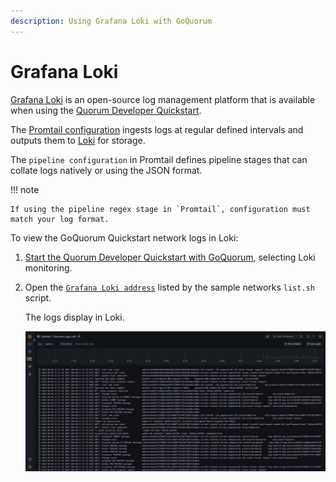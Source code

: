 ```yaml
---
description: Using Grafana Loki with GoQuorum
---
```


# Grafana Loki

[Grafana Loki] is an open-source log management platform that is available when using the
[Quorum Developer Quickstart](../../tutorials/quorum-dev-quickstart/index.md).

The [Promtail configuration] ingests logs at regular defined intervals and outputs them to [Loki] for storage.

The `pipeline configuration` in Promtail defines pipeline stages that can collate logs natively or using the JSON format.

!!! note

    If using the pipeline regex stage in `Promtail`, configuration must match your log format.

To view the GoQuorum Quickstart network logs in Loki:

1. [Start the Quorum Developer Quickstart with GoQuorum](../../tutorials/quorum-dev-quickstart/using-the-quickstart.md),
    selecting Loki monitoring.
1. Open the [`Grafana Loki address`](http://localhost:3000/d/Ak6eXLsPxFemKYKEXfcH/quorum-logs-loki?orgId=1&var-app=quorum&var-search=&from=now-15m&to=now) listed
    by the sample networks `list.sh` script.

    The logs display in Loki.

    ![Loki logs](../../images/dashboard_grafana_loki.png)

<!-- Links -->
[Promtail configuration]: https://github.com/ConsenSys/quorum-dev-quickstart/blob/master/files/common/promtail/promtail.yml
[pipeline configuration]: https://github.com/ConsenSys/quorum-dev-quickstart/blob/master/files/common/promtail/promtail.yml
[Loki]: https://github.com/ConsenSys/quorum-dev-quickstart/blob/master/files/common/loki/loki.yml
[Grafana Loki]: https://grafana.com/oss/loki/
